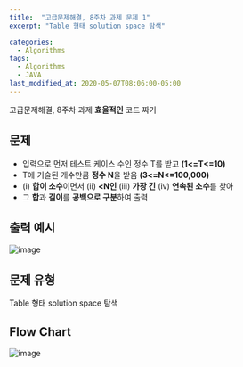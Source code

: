 ```yaml
---
title:  "고급문제해결, 8주차 과제 문제 1"
excerpt: "Table 형태 solution space 탐색"

categories:
  - Algorithms
tags:
  - Algorithms
  - JAVA
last_modified_at: 2020-05-07T08:06:00-05:00
---
```


고급문제해결, 8주차 과제
**효율적인** 코드 짜기


## 문제

- 입력으로 먼저 테스트 케이스 수인 정수 T를 받고 **(1<=T<=10)**
- T에 기술된 개수만큼 **정수 N**을 받음 **(3<=N<=100,000)**
- (i) **합이 소수**이면서 (ii) **<N인** (iii) **가장 긴** (iv) **연속된 소수**를 찾아
- 그 **합**과 **길이**를 **공백으로 구분**하여 출력

## 출력 예시

![image](https://user-images.githubusercontent.com/51108729/81206179-b3dc8a80-9006-11ea-980c-dc33b6a96e1b.png)


## 문제 유형

Table 형태 solution space 탐색

## Flow Chart

![image](https://user-images.githubusercontent.com/51108729/81205918-4df00300-9006-11ea-99b1-14c1a2ac240b.png)

<!--
```mermaid
graph TD
A[T 입력] -- T에 기술된 개수만큼 -- B[정수 N 입력]
B -- B2[maxN 구하기]
B2 -- C[2-maxN 소수 배열 구하기]
C -- 앞에서 구한 소수 배열 사용해서 -- D[소수의 합 테이블 구하기]
D -- 첫 라인만 이진탐색 -- E[Right Border index 찾기]
E -- F[Left Border부터 max-length 수열 찾기]
F -- 다음 라인, 수열 > max-length만 탐색 -- E
F -- G[합, 길이 출력]
G -- T만큼 반복 N 배열 -- E
# A -- C(Round Rect)
# B -- D{Rhombus}
``` -->